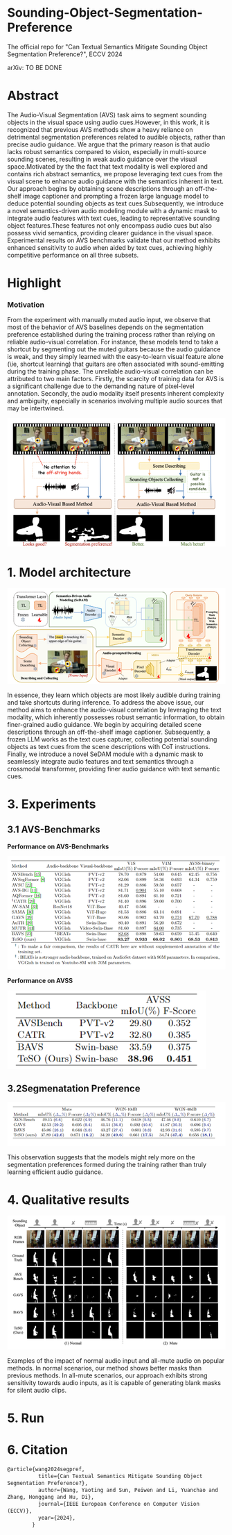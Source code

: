 # Sounding-Object-Segmentation-Preference
The official repo for "Can Textual Semantics Mitigate Sounding Object Segmentation Preference?", ECCV 2024

arXiv: TO BE DONE

# Abstract
The Audio-Visual Segmentation (AVS) task aims to segment sounding objects in the visual space using audio cues.However, in this work, it is recognized that previous AVS methods show a heavy reliance on detrimental segmentation preferences related to audible objects, rather than precise audio guidance. We argue that the primary reason is that audio lacks robust semantics compared to vision, especially in multi-source sounding scenes, resulting in weak audio guidance over the visual space.Motivated by the the fact that text modality is well explored and contains rich abstract semantics, we propose leveraging text cues from the visual scene to enhance audio guidance with the semantics inherent in text. Our approach begins by obtaining scene descriptions through an off-the-shelf image captioner and prompting a frozen large language model to deduce potential sounding objects as text cues.Subsequently, we introduce a novel semantics-driven audio modeling module with a dynamic mask to integrate audio features with text cues, leading to representative sounding object features.These features not only encompass audio cues but also possess vivid semantics, providing clearer guidance in the visual space. Experimental results on AVS benchmarks validate that our method exhibits enhanced sensitivity to audio when aided by text cues, achieving highly competitive performance on all three subsets.

# Highlight

### Motivation

From the experiment with manually muted audio input, we observe that most of the behavior of AVS baselines depends on the segmentation preference established during the training process rather than relying on reliable audio-visual correlation. For instance, these models tend to take a shortcut by segmenting out the muted guitars because the audio guidance is weak, and they simply learned with the easy-to-learn visual feature alone (\ie, shortcut learning) that guitars are often associated with sound-emitting during the training phase. The unreliable audio-visual correlation can be attributed to two main factors. Firstly, the scarcity of training data for AVS is a significant challenge due to the demanding nature of pixel-level annotation. Secondly, the audio modality itself presents inherent complexity and ambiguity, especially in scenarios involving multiple audio sources that may be intertwined. 

![teaser](./.img/teaser.png)

# 1. Model architecture

![architecture](./.img/pipeline.png)

In essence, they learn which objects are most likely audible during training and take shortcuts during inference. To address the above issue, our method aims to enhance the audio-visual correlation by leveraging the text modality, which inherently possesses robust semantic information, to obtain finer-grained audio guidance. We begin by acquiring detailed scene descriptions through an off-the-shelf image captioner. Subsequently, a frozen LLM works as the text cues capturer, collecting potential sounding objects as text cues from the scene descriptions with CoT instructions. Finally, we introduce a novel SeDAM module with a dynamic mask to seamlessly integrate audio features and text semantics through a crossmodal transformer, providing finer audio guidance with text semantic cues. 

# 3. Experiments
## 3.1 AVS-Benchmarks

**Performance on AVS-Benchmarks**

![Alt text](./.img/result.png)

**Performance on AVSS**

![Alt text](./.img/result2.png)

## 3.2Segmenatation Preference

![Alt text](./.img/bias.png)

This observation suggests that the models might rely more on the segmentation preferences formed during the training rather than truly learning efficient audio guidance.

# 4. Qualitative results

![Alt text](./.img/quanti.png)

Examples of the impact of normal audio input and all-mute audio on popular methods. In normal scenarios, our method shows better masks than previous methods. In all-mute scenarios, our approach exhibits strong sensitivity towards audio inputs, as it is capable of generating blank masks for silent audio clips.



# 5. Run


# 6. Citation

```
@article{wang2024segpref,
          title={Can Textual Semantics Mitigate Sounding Object Segmentation Preference?},
          author={Wang, Yaoting and Sun, Peiwen and Li, Yuanchao and Zhang, Honggang and Hu, Di},
          journal={IEEE European Conference on Computer Vision (ECCV)},
          year={2024},
        }
```
```
